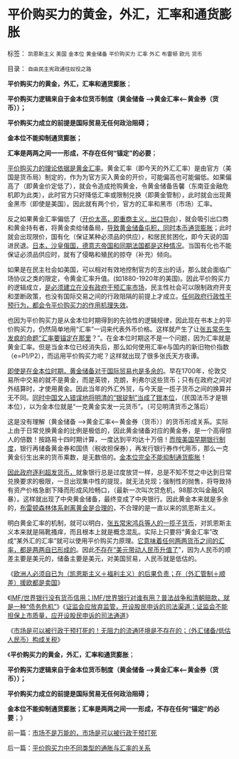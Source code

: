 # 平价购买力的黄金，外汇，汇率和通货膨胀

标签： `凯恩斯主义` `美国` `金本位` `黄金储备` `平价购买力` `汇率` `外汇` `布雷顿` `欧元` `货币` 

目录： `自由民主宪政通往奴役之路`

**平价购买力的黄金，外汇，汇率和通货膨胀**；

**平价购买力逻辑来自于金本位货币制度（黄金储备
——>黄金汇率<——黄金券（货币））；**

**平价购买力成立的前提是国际贸易无任何政治阻碍；**

**金本位不能抑制通货膨胀；**

**汇率是两两之间一一形成，不存在任何“锚定”的必要**；



[平价购买力的理论依据是黄金汇率](../../../2011/4/21/外汇管制中的人民币黄金价格.md)。黄金汇率（即今天的外汇汇率）是由官方（美国是货币局）制定的，作为为官方买入黄金的开价，可能偏高也可能偏低。如果偏高了（即黄金价定低了），就会令造成抢购黄金，令黄金储备告馨（东南亚金融危机即为此类），此时官方只好降低汇率或限制兑换（即黄金管制），此时就会出现黄金黑市（即使是美国）。因此就有两个价，官方的汇率和黑市（市场）汇率。

反之如果黄金汇率偏低了（[开价太高，即重商主义，出口导向](../../../2007/11/26/中国以超出历史所有战争损失的代价背走了世界通胀.md)），就会吸引出口商和黄金持有者，将黄金卖给储备局，[导致黄金储备屯积，同时本币通货膨胀](../../../2008/7/24/通胀不能抵销人民币汇率升值压力.md)；此时就会出现限价，国有化（保证某种必须品的供应），和居民贫困化，即今天说的国进民退。[日本，沙皇俄国，德意志帝国和同期法国都是这种情况](../../../2011/10/11/李嘉图等效，国债就是税收.md)。当国有化也不能保证必须品供应时，就有了侵略和殖民的掠夺（补充）倾向。

如果是在民主社会如美国，可以相对有效地控制官方的支出的话，那么就会面临广场协议之类的限定，令黄金汇率升值。(如1880-1920年的美国)。因此平价购买力的逻辑成立，[是必须建立在没有政府干预汇率市场](../../../2011/9/19/历史学派无法证明“高关税是否有用”；.md)，民主性社会可以限制政府开支和垄断政策，也没有国际交易之间的行政阻隔的前提上才成立。[任何政府行政性干预行为，都会令平价购买力的作用机理失效](../../../2011/11/27/中世纪农奴时代的庄园，货币，黄金，出口导向和平价购买力.md)。

也因为平价购买力是从金本位时期得到的先验性的逻辑规律，因此现在书本上的平价购买力，仍然简单地用“汇率”一词来代表外币价格。这样就产生了让[张五常先生发疯的命题“汇率要锚定在那里](../../../2011/1/3/联汇制或将覆灭中港整体经济.md)？”。在金本位时期这不是一个问题，因为汇率就是黄金汇率。但是当金本位已经消失后，那么如何使用汇率e与国内的新旧物价指数（e=P1/P2），而运用平价购买力呢？这样就出现了很多张氏天方夜谭。

[即使是在金本位时期，黄金储备对于国际贸易也是多余的](../../../2009/7/4/IMF不能挽救中国屯积美元的经济危机.md)。早在1700年，伦敦交易所中交易的就不是黄金，而是英镑，克朗，利弗尔这些货币；只有在政府之间对外结算时，才使用黄金。因此当年的外汇外贸，与今天是一揽子货币之间的换算并无不同。[同时中国文人错误地将明清的“银锭制”当成了银本位](../../../2008/11/3/亡于内需不振！今天仍是明朝吗？.md)，（民国法币才是银本位），以为金本位就是“一克黄金实发一元货币”。（可见明清货币之落后）

这是没有理解（黄金储备
——>黄金汇率<——黄金券（货币））的货币形成关系。实际上由于日常兑换黄金的比例是极低的，因此黄金储备对应的黄金券，是一个高得惊人的倍数！按路易十四时期计算，一度达到平均达十万倍！[而按美国早期银行制度](../../../2011/5/11/美国早期银行，财税，货币和“假钞”.md)，银行再储备黄金券和国债（税收担保券），再发行银行券作代用币，那么一克黄金衍生出来的货币乘数，是无数倍的。[金本位完全不能抑制通货膨胀](../../../2011/1/3/黄金不能保值；金本位制造经济危机.md)！

[因此政府逐利超发货币，](../../../2011/10/12/法定货币就是税收；凯恩斯主义相当于无限制加税.md)就象银行总是过度放贷一样，总是不知不觉之中达到日常兑换要求的极限，一旦出现集中性的提现，就无法兑现；强制性的抛售，将导致持有资产价格急剧下降而形成风险畅口，（最新一次叫次贷危机，98那次叫金融风暴）。这样就出现了中央黄金储备，最终变成了中央银行。因此黄金本来就是多余的，[布雷顿森林体系剥离黄金是合理的](../../../2011/8/23/黄金不是天然法定货币；金本位没有必要.md)，不合理的是一直以来的凯恩斯主义。

明白黄金汇率的机制，就可以明白，[张五常宋鸿兵等人的一揽子货币](../../../2007/10/28/漫谈人民币升值贬值及黄金及刘军洛宋鸿兵阴谋论.md)，对凯恩斯主义本来就是隔靴搔痒，而且根本上就是概念混乱。实际上只要将“黄金汇率”改成“某外汇的汇率”就可以使用平价购买力原理。[它意味着任何两两货币之间的汇率，都是两两自已形成的](../../../2010/11/29/欧元含金量的不足和蒙代尔的“妙计”；.md)。因此[不存在“美元带动人民币升值了](../../../2007/10/2/房市股市的“牛市”源于GDP泡沫和GDP增长的泡沫.md)”，因为人民币的顺差主要是美元的，储备主要是美元，对美国贸易，人民币就是低估的。

《[欧洲人必须自已为（凯恩斯主义＋福利主义）的后果负责；在（外汇管制＋顺差）援欧都是卖国](../../../2011/11/29/（外汇管制＋顺差）下援欧都是卖国.md)》

《[IMF/世界银行没有货币信用；IMF/世界银行对谁有用？普法战争和清朝赔款，就是一种“债务危机”](../../../2011/11/29/征服高卢，普法战争，清朝赔款和欧洲的债务危机.md)》《[证监会应放弃监管，开设股民申诉的司法渠道；证监会不能担保上市质量，应开设股民申诉的司法通道](../../../2011/11/29/证监会应放弃监管，开设司法仲裁渠道.md)》

《[市场是可以被行政干预打死的！无阻力的流通环境是不存在的；（外汇储备/低估人民币）构成关税](../../../2011/11/30/市场不是万能的，市场是可以被行政干预打死.md)》

《**平价购买力的黄金，外汇，汇率和通货膨胀**；

**平价购买力逻辑来自于金本位货币制度（黄金储备
——>黄金汇率<——黄金券（货币））；**

**平价购买力成立的前提是国际贸易无任何政治阻碍；**

**金本位不能抑制通货膨胀；汇率是两两之间一一形成，不存在任何“锚定”的必要**；》

前一篇：[市场不是万能的，市场是可以被行政干预打死](../../../2011/11/30/市场不是万能的，市场是可以被行政干预打死.md)

后一篇：[平价购买力中不同类型的通胀与汇率的关系](../../../2011/11/30/平价购买力中不同类型的通胀与汇率的关系.md)